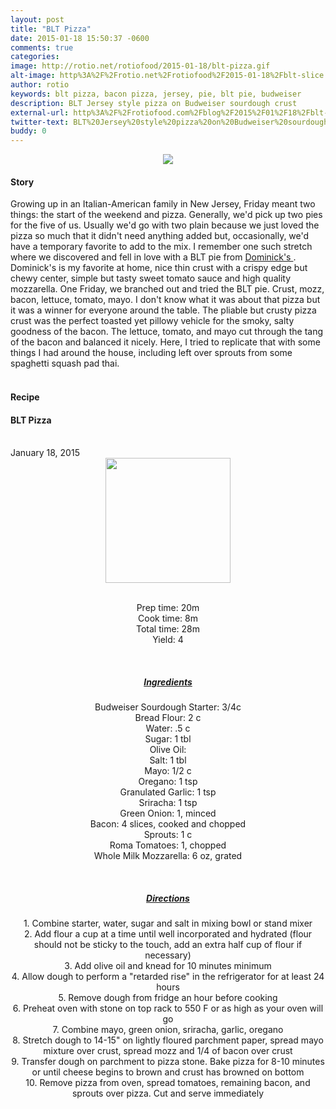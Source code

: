 ```yaml
---
layout: post
title: "BLT Pizza"
date: 2015-01-18 15:50:37 -0600
comments: true
categories: 
image: http://rotio.net/rotiofood/2015-01-18/blt-pizza.gif
alt-image: http%3A%2F%2Frotio.net%2Frotiofood%2F2015-01-18%2Fblt-slice.jpg
author: rotio
keywords: blt pizza, bacon pizza, jersey, pie, blt pie, budweiser
description: BLT Jersey style pizza on Budweiser sourdough crust
external-url: http%3A%2F%2Frotiofood.com%2Fblog%2F2015%2F01%2F18%2Fblt-pizza%2F
twitter-text: BLT%20Jersey%20style%20pizza%20on%20Budweiser%20sourdough%20crust
buddy: 0
---
```

<!-- more -->
<center><img src="http://rotio.net/rotiofood/2015-01-18/blt-pizza.gif" /></center>
<a href="https://plus.google.com/107103100819027957630?rel=author" style="display:none">{{page.author }}</a>

<h4>Story</b> </h4>
 <div>
	<p>
	 Growing up in an Italian-American family in New Jersey, Friday meant two things: the start of the weekend and pizza. Generally, we'd pick up two pies for the five of us. Usually we'd go with two plain because we just loved the pizza so much that it didn't need anything added but, occasionally, we'd have a temporary favorite to add to the mix. I remember one such stretch where we discovered and fell in love with a BLT pie from <a href="https://plus.google.com/107344914995913512851/about?gl=us&hl=en)" >Dominick's </a>. Dominick's is my favorite at home, nice thin crust with a crispy edge but chewy center, simple but tasty sweet tomato sauce and high quality mozzarella. One Friday, we branched out and tried the BLT pie. Crust, mozz, bacon, lettuce, tomato, mayo. I don't know what it was about that pizza but it was a winner for everyone around the table. The pliable but crusty pizza crust was the perfect toasted yet pillowy vehicle for the smoky, salty goodness of the bacon. The lettuce, tomato, and mayo cut through the tang of the bacon and balanced it nicely. Here, I tried to replicate that with some things I had around the house, including left over sprouts from some spaghetti squash pad thai. <br/><br/>
</p>
</div>
<h4>Recipe</b> </h4> 
  <div itemscope itemtype="http://schema.org/Recipe" >
  <h4 itemprop="name">BLT Pizza</h4>
  
  <br />
    January 18, 2015
<center>
  <img itemprop="image" width="200px"  src="http://rotio.net/rotiofood/2015-01-18/blt-pizza-slice.jpg" />
  
  <br />Prep time: <time datetime="PT0H20M" itemprop="prepTime">20m</time>
  <br />Cook time: <time datetime="PT0H8M" itemprop="cookTime">8m</time> 
  <br />Total time: <time datetime="PT0H28M" itemprop="totalTime">28m</time>
  <br />Yield: <span itemprop="recipeYield">4</span>
  
  <br/>
 <u><h5>Ingredients</h5></u>
	<span itemprop="ingredients" itemscope itemtype="http://schema.org/ingredients">
	  <span itemprop="name">Budweiser Sourdough Starter</span>: 
	  <span itemprop="amount">3/4c</span>
	</span><br />
	<span itemprop="ingredients" itemscope itemtype="http://schema.org/ingredients">
	  <span itemprop="name">Bread Flour</span>: 
	  <span itemprop="amount">2 c</span>
	</span><br />
	<span itemprop="ingredients" itemscope itemtype="http://schema.org/ingredients">
	  <span itemprop="name">Water</span>: 
	  <span itemprop="amount">.5 c</span>
	</span><br />
	<span itemprop="ingredients" itemscope itemtype="http://schema.org/ingredients">
	  <span itemprop="name">Sugar</span>: 
	  <span itemprop="amount">1 tbl</span>
	</span><br />
	<span itemprop="ingredients" itemscope itemtype="http://schema.org/ingredients">
	  <span itemprop="name">Olive Oil</span>: 
	  <span itemprop="amount"></span>
	</span><br />
	<span itemprop="ingredients" itemscope itemtype="http://schema.org/ingredients">
	  <span itemprop="name">Salt</span>: 
	  <span itemprop="amount">1 tbl</span>
	</span><br />
	<span itemprop="ingredients" itemscope itemtype="http://schema.org/ingredients">
	  <span itemprop="name">Mayo</span>: 
	  <span itemprop="amount">1/2 c</span>
	</span><br />
	<span itemprop="ingredients" itemscope itemtype="http://schema.org/ingredients">
	  <span itemprop="name">Oregano</span>: 
	  <span itemprop="amount">1 tsp</span>
	</span><br />
	<span itemprop="ingredients" itemscope itemtype="http://schema.org/ingredients">
	  <span itemprop="name">Granulated Garlic</span>: 
	  <span itemprop="amount">1 tsp</span>
	</span><br />
	<span itemprop="ingredients" itemscope itemtype="http://schema.org/ingredients">
	  <span itemprop="name">Sriracha</span>: 
	  <span itemprop="amount">1 tsp</span>
	</span><br />
	<span itemprop="ingredients" itemscope itemtype="http://schema.org/ingredients">
	  <span itemprop="name">Green Onion</span>: 
	  <span itemprop="amount">1</span>, minced
	</span><br />
	<span itemprop="ingredients" itemscope itemtype="http://schema.org/ingredients">
	  <span itemprop="name">Bacon</span>: 
	  <span itemprop="amount">4 slices</span>,  cooked and chopped
	</span><br />
	<span itemprop="ingredients" itemscope itemtype="http://schema.org/ingredients">
	  <span itemprop="name">Sprouts</span>: 
	  <span itemprop="amount">1 c</span>
	</span><br />
	<span itemprop="ingredients" itemscope itemtype="http://schema.org/ingredients">
	  <span itemprop="name">Roma Tomatoes</span>: 
	  <span itemprop="amount">1</span>, chopped
	</span><br />
	<span itemprop="ingredients" itemscope itemtype="http://schema.org/ingredients">
	  <span itemprop="name">Whole Milk Mozzarella</span>: 
	  <span itemprop="amount">6 oz</span>, grated
	</span><br />
	
  <br /><u><h5>Directions</h5></u>
	<div itemprop="recipeInstructions">
		1. Combine starter, water, sugar and salt in mixing bowl or stand mixer<br/>
		2. Add flour a cup at a time until well incorporated and hydrated (flour should not be sticky to the touch, add an extra half cup of flour if necessary)<br/>
		3. Add olive oil and knead for 10 minutes minimum<br/>
		4. Allow dough to perform a "retarded rise" in the refrigerator for at least 24 hours<br/>
		5. Remove dough from fridge an hour before cooking<br/>
		6. Preheat oven with stone on top rack to 550 F or as high as your oven will go<br/>
		7. Combine mayo, green onion, sriracha, garlic, oregano<br/>
		8. Stretch dough to 14-15" on lightly floured parchment paper, spread mayo mixture over crust, spread mozz and 1/4 of bacon over crust<br/>
		9. Transfer dough on parchment to pizza stone. Bake pizza for 8-10 minutes or until cheese begins to brown and crust has browned on bottom<br/>
		10. Remove pizza from oven, spread tomatoes, remaining bacon, and sprouts over pizza. Cut and serve immediately<br/>
<br />
	</div>

</div>